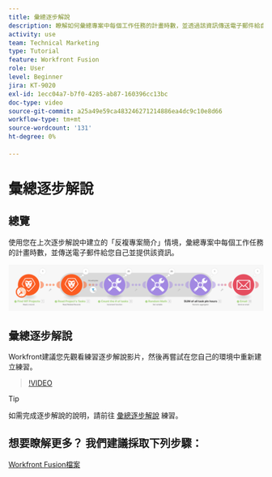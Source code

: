 ```yaml
---
title: 彙總逐步解說
description: 瞭解如何彙總專案中每個工作任務的計畫時數，並透過該資訊傳送電子郵件給自己，全部在 [!DNL Adobe Workfront Fusion].
activity: use
team: Technical Marketing
type: Tutorial
feature: Workfront Fusion
role: User
level: Beginner
jira: KT-9020
exl-id: 1ecc04a7-b7f0-4285-ab87-160396cc13bc
doc-type: video
source-git-commit: a25a49e59ca483246271214886ea4dc9c10e8d66
workflow-type: tm+mt
source-wordcount: '131'
ht-degree: 0%

---
```


# 彙總逐步解說

## 總覽

使用您在上次逐步解說中建立的「反複專案簡介」情境，彙總專案中每個工作任務的計畫時數，並傳送電子郵件給您自己並提供該資訊。

![Fusion情境的影像](assets/iteration-and-aggregation-2.png)

## 彙總逐步解說

Workfront建議您先觀看練習逐步解說影片，然後再嘗試在您自己的環境中重新建立練習。

>[!VIDEO](https://video.tv.adobe.com/v/335280/?quality=12&learn=on)

>[!TIP]
>
>如需完成逐步解說的說明，請前往 [彙總逐步解說](https://experienceleague.adobe.com/docs/workfront-learn/tutorials-workfront/fusion/exercises/aggregation.html?lang=en) 練習。


## 想要瞭解更多？ 我們建議採取下列步驟：

[Workfront Fusion檔案](https://experienceleague.adobe.com/docs/workfront/using/adobe-workfront-fusion/workfront-fusion-2.html?lang=en)
